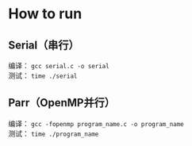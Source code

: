 # How to run
## Serial（串行）
编译：
``gcc serial.c -o serial`` \
测试：
``time ./serial``

## Parr（OpenMP并行）
编译：
``gcc -fopenmp program_name.c -o program_name`` \
测试：
``time ./program_name``


